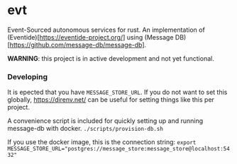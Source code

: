 # evt

Event-Sourced autonomous services for rust. An implementation of (Eventide)[https://eventide-project.org/] using (Message DB)[https://github.com/message-db/message-db].

**WARNING**: this project is in active development and not yet functional.

### Developing

It is epected that you have `MESSAGE_STORE_URL`. If you do not want to set this globally, https://direnv.net/ can be useful for setting things like this per project.

A convenience script is included for quickly setting up and running message-db with docker. `./scripts/provision-db.sh`

If you use the docker image, this is the connection string: `export MESSAGE_STORE_URL="postgres://message_store:message_store@localhost:5432"`
